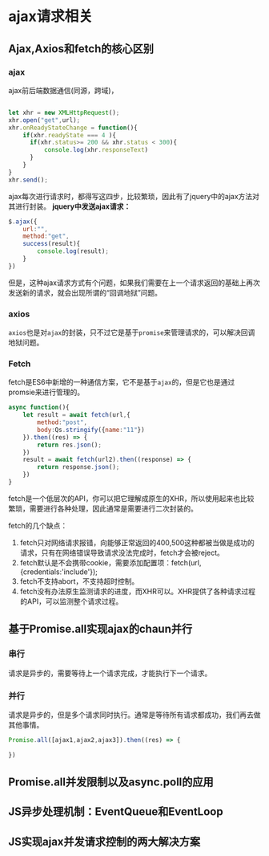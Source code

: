 # ajax请求相关

## Ajax,Axios和fetch的核心区别

### ajax
ajax前后端数据通信(同源，跨域)，
```js

let xhr = new XMLHttpRequest();
xhr.open("get",url);
xhr.onReadyStateChange = function(){
    if(xhr.readyState === 4 ){
      if(xhr.status>= 200 && xhr.status < 300){
          console.log(xhr.responseText)
      }
    }
}
xhr.send();
```
ajax每次进行请求时，都得写这四步，比较繁琐，因此有了jquery中的ajax方法对其进行封装。
**jquery中发送ajax请求：**
```js
$.ajax({
    url:"",
    method:"get",
    success(result){
        console.log(result);
    }
})
```
但是，这种ajax请求方式有个问题，如果我们需要在上一个请求返回的基础上再次发送新的请求，就会出现所谓的“回调地狱”问题。

### axios
`axios`也是对`ajax`的封装，只不过它是基于`promise`来管理请求的，可以解决回调地狱问题。


### Fetch
fetch是ES6中新增的一种通信方案，它不是基于`ajax`的，但是它也是通过promsie来进行管理的。
```js
async function(){
    let result = await fetch(url,{
        method:"post",
        body:Qs.stringify({name:"11"})
    }).then((res) => {
        return res.json();
    })
    result = await fetch(url2).then((response) => {
        return response.json();
    })
}
```
fetch是一个低层次的API，你可以把它理解成原生的XHR，所以使用起来也比较繁琐，需要进行各种处理，因此通常是需要进行二次封装的。

fetch的几个缺点：
1. fetch只对网络请求报错，向能够正常返回的400,500这种都被当做是成功的请求，只有在网络错误导致请求没法完成时，fetch才会被reject。
2. fetch默认是不会携带cookie，需要添加配置项：fetch(url,{credentials:'include'});
3. fetch不支持abort，不支持超时控制。
4. fetch没有办法原生监测请求的进度，而XHR可以。XHR提供了各种请求过程的API，可以监测整个请求过程。


## 基于Promise.all实现ajax的chaun并行

### 串行
请求是异步的，需要等待上一个请求完成，才能执行下一个请求。



### 并行
请求是异步的，但是多个请求同时执行。通常是等待所有请求都成功，我们再去做其他事情。

```js
Promise.all([ajax1,ajax2,ajax3]).then((res) => {
    
})

```


## Promise.all并发限制以及async.poll的应用

## JS异步处理机制：EventQueue和EventLoop

## JS实现ajax并发请求控制的两大解决方案